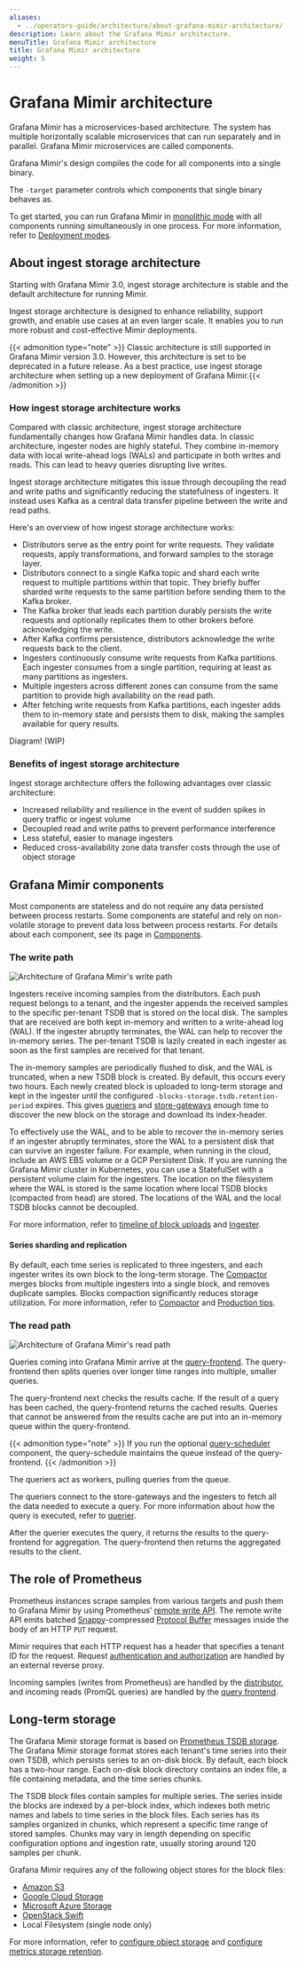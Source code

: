 ```yaml
---
aliases:
  - ../operators-guide/architecture/about-grafana-mimir-architecture/
description: Learn about the Grafana Mimir architecture.
menuTitle: Grafana Mimir architecture
title: Grafana Mimir architecture
weight: 5
---
```


<!-- Note: This topic is mounted in the GEM documentation. Ensure that all updates are also applicable to GEM. -->

# Grafana Mimir architecture

Grafana Mimir has a microservices-based architecture. The system has multiple horizontally scalable microservices that can run separately and in parallel. Grafana Mimir microservices are called components.

Grafana Mimir's design compiles the code for all components into a single binary.

The `-target` parameter controls which components that single binary behaves as.

To get started, you can run Grafana Mimir in [monolithic mode](../../references/architecture/deployment-modes/#monolithic-mode) with all components running simultaneously in one process. For more information, refer to [Deployment modes](../../references/architecture/deployment-modes/).

## About ingest storage architecture

Starting with Grafana Mimir 3.0, ingest storage architecture is stable and the default architecture for running Mimir.

Ingest storage architecture is designed to enhance reliability, support growth, and enable use cases at an even larger scale. It enables you to run more robust and cost-effective Mimir deployments.

{{< admonition type="note" >}}
Classic architecture is still supported in Grafana Mimir version 3.0. However, this architecture is set to be deprecated in a future release. As a best practice, use ingest storage architecture when setting up a new deployment of Grafana Mimir.{{< /admonition >}}

### How ingest storage architecture works

Compared with classic architecture, ingest storage architecture fundamentally changes how Grafana Mimir handles data. In classic architecture, ingester nodes are highly stateful. They combine in-memory data with local write-ahead logs (WALs) and participate in both writes and reads. This can lead to heavy queries disrupting live writes.

Ingest storage architecture mitigates this issue through decoupling the read and write paths and significantly reducing the statefulness of ingesters. It instead uses Kafka as a central data transfer pipeline between the write and read paths.

Here's an overview of how ingest storage architecture works:

- Distributors serve as the entry point for write requests. They validate requests, apply transformations, and forward samples to the storage layer.
- Distributors connect to a single Kafka topic and shard each write request to multiple partitions within that topic. They briefly buffer sharded write requests to the same partition before sending them to the Kafka broker.
- The Kafka broker that leads each partition durably persists the write requests and optionally replicates them to other brokers before acknowledging the write.
- After Kafka confirms persistence, distributors acknowledge the write requests back to the client.
- Ingesters continuously consume write requests from Kafka partitions. Each ingester consumes from a single partition, requiring at least as many partitions as ingesters.
- Multiple ingesters across different zones can consume from the same partition to provide high availability on the read path.
- After fetching write requests from Kafka partitions, each ingester adds them to in-memory state and persists them to disk, making the samples available for query results.

Diagram! (WIP)

### Benefits of ingest storage architecture

Ingest storage architecture offers the following advantages over classic architecture:

- Increased reliability and resilience in the event of sudden spikes in query traffic or ingest volume
- Decoupled read and write paths to prevent performance interference
- Less stateful, easier to manage ingesters
- Reduced cross-availability zone data transfer costs through the use of object storage

## Grafana Mimir components

Most components are stateless and do not require any data persisted between process restarts. Some components are stateful and rely on non-volatile storage to prevent data loss between process restarts. For details about each component, see its page in [Components](../../references/architecture/components/).

### The write path

[//]: # "Diagram source of write path at https://docs.google.com/presentation/d/1LemaTVqa4Lf_tpql060vVoDGXrthp-Pie_SQL7qwHjc/edit#slide=id.g11658e7e4c6_0_899"

![Architecture of Grafana Mimir's write path](write-path.svg)

Ingesters receive incoming samples from the distributors.
Each push request belongs to a tenant, and the ingester appends the received samples to the specific per-tenant TSDB that is stored on the local disk.
The samples that are received are both kept in-memory and written to a write-ahead log (WAL).
If the ingester abruptly terminates, the WAL can help to recover the in-memory series.
The per-tenant TSDB is lazily created in each ingester as soon as the first samples are received for that tenant.

The in-memory samples are periodically flushed to disk, and the WAL is truncated, when a new TSDB block is created.
By default, this occurs every two hours.
Each newly created block is uploaded to long-term storage and kept in the ingester until the configured `-blocks-storage.tsdb.retention-period` expires.
This gives [queriers](../../references/architecture/components/querier/) and [store-gateways](../../references/architecture/components/store-gateway/) enough time to discover the new block on the storage and download its index-header.

To effectively use the WAL, and to be able to recover the in-memory series if an ingester abruptly terminates, store the WAL to a persistent disk that can survive an ingester failure.
For example, when running in the cloud, include an AWS EBS volume or a GCP Persistent Disk.
If you are running the Grafana Mimir cluster in Kubernetes, you can use a StatefulSet with a persistent volume claim for the ingesters.
The location on the filesystem where the WAL is stored is the same location where local TSDB blocks (compacted from head) are stored. The locations of the WAL and the local TSDB blocks cannot be decoupled.

For more information, refer to [timeline of block uploads](../../manage/run-production-environment/production-tips/#how-to-estimate--querierquery-store-after) and [Ingester](../../references/architecture/components/ingester/).

#### Series sharding and replication

By default, each time series is replicated to three ingesters, and each ingester writes its own block to the long-term storage.
The [Compactor](../../references/architecture/components/compactor/) merges blocks from multiple ingesters into a single block, and removes duplicate samples.
Blocks compaction significantly reduces storage utilization.
For more information, refer to [Compactor](../../references/architecture/components/compactor/) and [Production tips](../../manage/run-production-environment/production-tips/).

### The read path

[//]: # "Diagram source of read path at https://docs.google.com/presentation/d/1LemaTVqa4Lf_tpql060vVoDGXrthp-Pie_SQL7qwHjc/edit#slide=id.g11658e7e4c6_2_6"

![Architecture of Grafana Mimir's read path](read-path.svg)

Queries coming into Grafana Mimir arrive at the [query-frontend](../../references/architecture/components/query-frontend/). The query-frontend then splits queries over longer time ranges into multiple, smaller queries.

The query-frontend next checks the results cache. If the result of a query has been cached, the query-frontend returns the cached results. Queries that cannot be answered from the results cache are put into an in-memory queue within the query-frontend.

{{< admonition type="note" >}}
If you run the optional [query-scheduler](../../references/architecture/components/query-scheduler/) component, the query-schedule maintains the queue instead of the query-frontend.
{{< /admonition >}}

The queriers act as workers, pulling queries from the queue.

The queriers connect to the store-gateways and the ingesters to fetch all the data needed to execute a query. For more information about how the query is executed, refer to [querier](../../references/architecture/components/querier/).

After the querier executes the query, it returns the results to the query-frontend for aggregation. The query-frontend then returns the aggregated results to the client.

## The role of Prometheus

Prometheus instances scrape samples from various targets and push them to Grafana Mimir by using Prometheus’ [remote write API](https://prometheus.io/docs/prometheus/latest/storage/#remote-storage-integrations).
The remote write API emits batched [Snappy](https://google.github.io/snappy/)-compressed [Protocol Buffer](https://protobuf.dev/) messages inside the body of an HTTP `PUT` request.

Mimir requires that each HTTP request has a header that specifies a tenant ID for the request. Request [authentication and authorization](../../manage/secure/authentication-and-authorization/) are handled by an external reverse proxy.

Incoming samples (writes from Prometheus) are handled by the [distributor](../../references/architecture/components/distributor/), and incoming reads (PromQL queries) are handled by the [query frontend](../../references/architecture/components/query-frontend/).

## Long-term storage

The Grafana Mimir storage format is based on [Prometheus TSDB storage](https://prometheus.io/docs/prometheus/latest/storage/).
The Grafana Mimir storage format stores each tenant's time series into their own TSDB, which persists series to an on-disk block.
By default, each block has a two-hour range.
Each on-disk block directory contains an index file, a file containing metadata, and the time series chunks.

The TSDB block files contain samples for multiple series.
The series inside the blocks are indexed by a per-block index, which indexes both metric names and labels to time series in the block files.
Each series has its samples organized in chunks, which represent a specific time range of stored samples.
Chunks may vary in length depending on specific configuration options and ingestion rate, usually storing around 120 samples per chunk.

Grafana Mimir requires any of the following object stores for the block files:

- [Amazon S3](https://aws.amazon.com/s3)
- [Google Cloud Storage](https://cloud.google.com/storage/)
- [Microsoft Azure Storage](https://azure.microsoft.com/en-us/services/storage/)
- [OpenStack Swift](https://wiki.openstack.org/wiki/Swift)
- Local Filesystem (single node only)

For more information, refer to [configure object storage](../../configure/configure-object-storage-backend/) and [configure metrics storage retention](../../configure/configure-metrics-storage-retention/).
